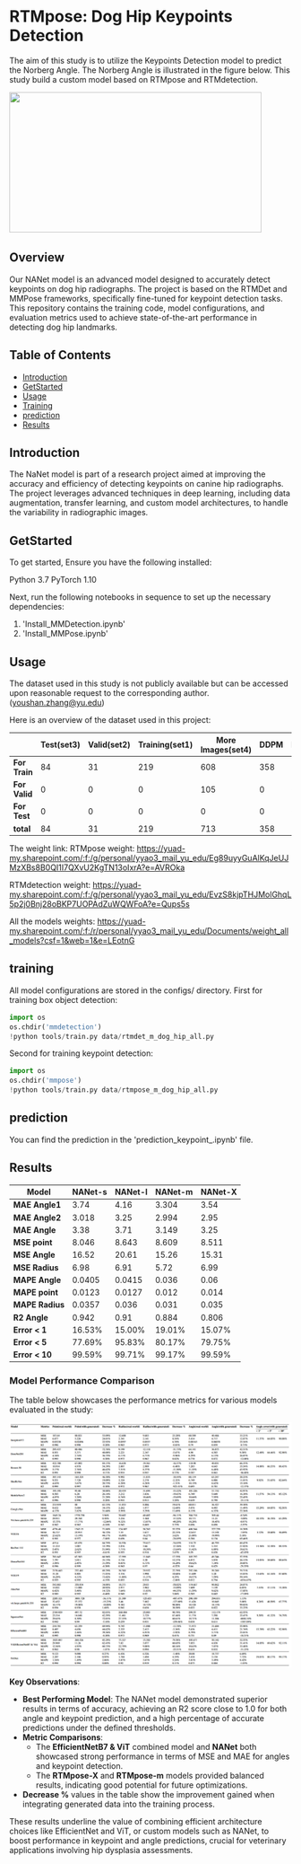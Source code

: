# RTMpose: Dog Hip Keypoints Detection

The aim of this study is to utilize the Keypoints Detection model to predict the Norberg Angle. The Norberg Angle is illustrated in the figure below. This study build a custom model based on RTMpose and RTMdetection.

<img src="https://github.com/YoushanZhang/AiAI/assets/74528993/3c3fd898-7857-4f2a-88fd-723165ddfb4f" width="450" height="250">



## Overview

Our NANet model is an advanced model designed to accurately detect keypoints on dog hip radiographs. The project is based on the RTMDet and MMPose frameworks, specifically fine-tuned for keypoint detection tasks. This repository contains the training code, model configurations, and evaluation metrics used to achieve state-of-the-art performance in detecting dog hip landmarks.

## Table of Contents

- [Introduction](#introduction)
- [GetStarted](#GetStarted)
- [Usage](#usage)
- [Training](#training)
- [prediction](#prediction)
- [Results](#results)

## Introduction

The NaNet model is part of a research project aimed at improving the accuracy and efficiency of detecting keypoints on canine hip radiographs. The project leverages advanced techniques in deep learning, including data augmentation, transfer learning, and custom model architectures, to handle the variability in radiographic images.

## GetStarted

To get started, Ensure you have the following installed:

Python 3.7
PyTorch 1.10

Next, run the following notebooks in sequence to set up the necessary dependencies:
1. 'Install_MMDetection.ipynb'
2. 'Install_MMPose.ipynb'

## Usage
The dataset used in this study is not publicly available but
can be accessed upon reasonable request to the corresponding
author.(youshan.zhang@yu.edu)


Here is an overview of the dataset used in this project:

|                     | **Test(set3)** | **Valid(set2)** | **Training(set1)** | **More Images(set4)** | **DDPM** | **Dreambooth** | **Stable Diffusion** | **new** | **total** |
|---------------------|----------------|-----------------|--------------------|-----------------------|----------|----------------|----------------------|---------|-----------|
| **For Train**       | 84             | 31              | 219                | 608                   | 358      | 967            | 200                  | 0       | 2467      |
| **For Valid**       | 0              | 0               | 0                  | 105                   | 0        | 0              | 0                    | 0       | 105       |
| **For Test**        | 0              | 0               | 0                  | 0                     | 0        | 0              | 0                    | 121     | 121       |
| **total**           | 84             | 31              | 219                | 713                   | 358      | 967            | 200                  | 121     | 2693      |

The weight link: 
RTMpose weight: 
https://yuad-my.sharepoint.com/:f:/g/personal/yyao3_mail_yu_edu/Eg89uyyGuAlKqJeUJMzXBs8B0QI1I7QXvU2KgTN13oIxrA?e=AVROka

RTMdetection weight: 
https://yuad-my.sharepoint.com/:f:/g/personal/yyao3_mail_yu_edu/EvzS8kjpTHJMolGhqL5p2j0Bnj28oBKP7UOPAdZuWQWFoA?e=Qups5s

All the models weights: https://yuad-my.sharepoint.com/:f:/r/personal/yyao3_mail_yu_edu/Documents/weight_all_models?csf=1&web=1&e=LEotnG

## training
All model configurations are stored in the configs/ directory.
First for training box object detection:

```python
import os
os.chdir('mmdetection')
!python tools/train.py data/rtmdet_m_dog_hip_all.py
```
Second for training keypoint detection:
```python
import os
os.chdir('mmpose')
!python tools/train.py data/rtmpose_m_dog_hip_all.py
```
## prediction
You can find the prediction in the 'prediction_keypoint_.ipynb' file.

## Results
 **Model**      | **NANet-s** | **NANet-l** | **NANet-m** | **NANet-X** |
|----------------|-------------|---------------|---------------|---------------|
| **MAE Angle1** | 3.74        | 4.16          | 3.304         | 3.54          |
| **MAE Angle2** | 3.018       | 3.25          | 2.994         | 2.95          |
| **MAE Angle**  | 3.38        | 3.71          | 3.149         | 3.25          |
| **MSE point**  | 8.046       | 8.643         | 8.609         | 8.511         |
| **MSE Angle**  | 16.52       | 20.61         | 15.26         | 15.31         |
| **MSE Radius** | 6.98        | 6.91          | 5.72          | 6.99          |
| **MAPE Angle** | 0.0405      | 0.0415        | 0.036         | 0.06          |
| **MAPE point** | 0.0123      | 0.0127        | 0.012         | 0.014         |
| **MAPE Radius**| 0.0357      | 0.036         | 0.031         | 0.035         |
| **R2 Angle**   | 0.942       | 0.91          | 0.884         | 0.806         |
| **Error < 1**  | 16.53%      | 15.00%        | 19.01%        | 15.07%        |
| **Error < 5**  | 77.69%      | 95.83%        | 80.17%        | 79.75%        |
| **Error < 10** | 99.59%      | 99.71%        | 99.17%        | 99.59%        |

### Model Performance Comparison
The table below showcases the performance metrics for various models evaluated in the study:

![Table](https://github.com/ethanYaoyx/ethanYaoyx-Image_Generation_for_Medical_Application_Dog_hip/blob/main/Files/models.png?raw=true)


**Key Observations**:
- **Best Performing Model**: The NANet model demonstrated superior results in terms of accuracy, achieving an R2 score close to 1.0 for both angle and keypoint prediction, and a high percentage of accurate predictions under the defined thresholds.
- **Metric Comparisons**:
    - The **EfficientNetB7 & ViT** combined model and **NANet** both showcased strong performance in terms of MSE and MAE for angles and keypoint detection.
    - The **RTMpose-X** and **RTMpose-m** models provided balanced results, indicating good potential for future optimizations.
- **Decrease %** values in the table show the improvement gained when integrating generated data into the training process.

These results underline the value of combining efficient architecture choices like EfficientNet and ViT, or custom models such as NANet, to boost performance in keypoint and angle predictions, crucial for veterinary applications involving hip dysplasia assessments.